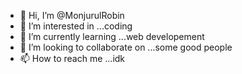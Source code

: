 - 👋 Hi, I’m @MonjurulRobin
- 👀 I’m interested in ...coding
- 🌱 I’m currently learning ...web developement
- 💞️ I’m looking to collaborate on ...some good people 
- 📫 How to reach me ...idk

<!---
MonjurulRobin/MonjurulRobin is a ✨ special ✨ repository because its `README.md` (this file) appears on your GitHub profile.
You can click the Preview link to take a look at your changes.
--->
